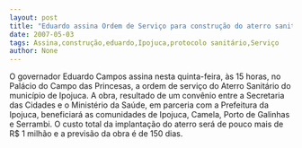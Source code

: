 ```yaml
---
layout: post
title: "Eduardo assina Ordem de Serviço para construção do aterro sanitário de Ipojuca"
date: 2007-05-03
tags: Assina,construção,eduardo,Ipojuca,protocolo sanitário,Serviço
author: None
---
```

O governador Eduardo Campos assina nesta quinta-feira, às 15 horas, no Palácio do Campo das Princesas, a ordem de serviço do Aterro Sanitário do município de Ipojuca. 
A obra, resultado de um convênio entre a Secretaria das Cidades e o Ministério da Saúde, em parceria com a Prefeitura da Ipojuca, beneficiará as comunidades de Ipojuca, Camela, Porto de Galinhas e Serrambi. 
O custo total da implantação do aterro será de pouco mais de R$ 1 milhão e a previsão da obra é de 150 dias. 